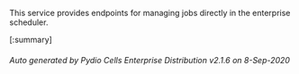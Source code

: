 






This service provides endpoints for managing jobs directly in the enterprise scheduler.

[:summary]

###### Auto generated by Pydio Cells Enterprise Distribution v2.1.6 on 8-Sep-2020
